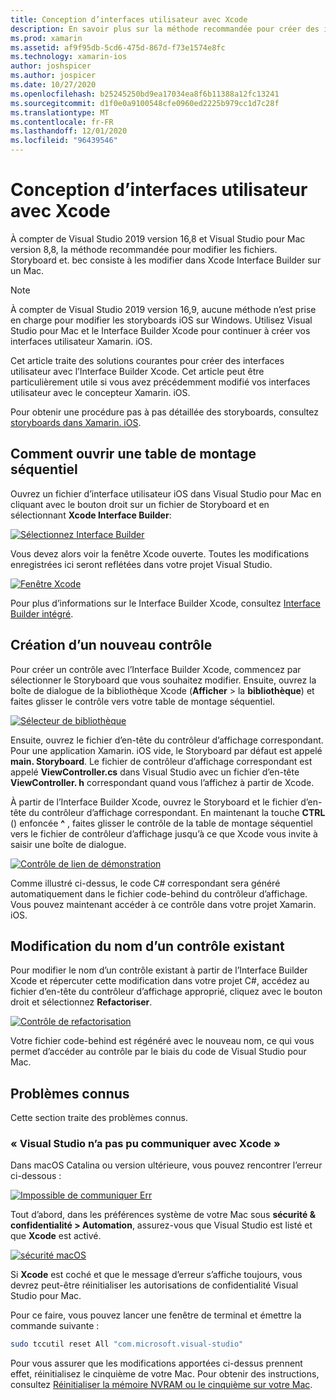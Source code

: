 ```yaml
---
title: Conception d’interfaces utilisateur avec Xcode
description: En savoir plus sur la méthode recommandée pour créer des interfaces utilisateur iOS directement à l’aide de XCode sur un Mac.
ms.prod: xamarin
ms.assetid: af9f95db-5cd6-475d-867d-f73e1574e8fc
ms.technology: xamarin-ios
author: joshspicer
ms.author: jospicer
ms.date: 10/27/2020
ms.openlocfilehash: b25245250bd9ea17034ea8f6b11388a12fc13241
ms.sourcegitcommit: d1f0e0a9100548cfe0960ed2225b979cc1d7c28f
ms.translationtype: MT
ms.contentlocale: fr-FR
ms.lasthandoff: 12/01/2020
ms.locfileid: "96439546"
---
```

# <a name="designing-user-interfaces-with-xcode"></a>Conception d’interfaces utilisateur avec Xcode

À compter de Visual Studio 2019 version 16,8 et Visual Studio pour Mac version 8,8, la méthode recommandée pour modifier les fichiers. Storyboard et. bec consiste à les modifier dans Xcode Interface Builder sur un Mac.

> [!NOTE]
> À compter de Visual Studio 2019 version 16,9, aucune méthode n’est prise en charge pour modifier les storyboards iOS sur Windows. Utilisez Visual Studio pour Mac et le Interface Builder Xcode pour continuer à créer vos interfaces utilisateur Xamarin. iOS.

Cet article traite des solutions courantes pour créer des interfaces utilisateur avec l’Interface Builder Xcode.  Cet article peut être particulièrement utile si vous avez précédemment modifié vos interfaces utilisateur avec le concepteur Xamarin. iOS. 

Pour obtenir une procédure pas à pas détaillée des storyboards, consultez [storyboards dans Xamarin. iOS](./indepth-storyboard.md).

## <a name="how-to-open-a-storyboard"></a>Comment ouvrir une table de montage séquentiel 

Ouvrez un fichier d’interface utilisateur iOS dans Visual Studio pour Mac en cliquant avec le bouton droit sur un fichier de Storyboard et en sélectionnant **Xcode Interface Builder**:

[![Sélectionnez Interface Builder](images/select-interface-builder.png)](images/select-interface-builder.png#lightbox)

Vous devez alors voir la fenêtre Xcode ouverte. Toutes les modifications enregistrées ici seront reflétées dans votre projet Visual Studio.

[![Fenêtre Xcode](images/xcode.png)](images/xcode.png#lightbox)

Pour plus d’informations sur le Interface Builder Xcode, consultez [Interface Builder intégré](https://developer.apple.com/xcode/interface-builder/).

## <a name="creating-a-new-control"></a>Création d’un nouveau contrôle

Pour créer un contrôle avec l’Interface Builder Xcode, commencez par sélectionner le Storyboard que vous souhaitez modifier. Ensuite, ouvrez la boîte de dialogue de la bibliothèque Xcode (**Afficher**  >  la **bibliothèque**) et faites glisser le contrôle vers votre table de montage séquentiel.

[![Sélecteur de bibliothèque](images/library-picker.png)](images/library-picker.png#lightbox)

Ensuite, ouvrez le fichier d’en-tête du contrôleur d’affichage correspondant.  Pour une application Xamarin. iOS vide, le Storyboard par défaut est appelé **main. Storyboard**. Le fichier de contrôleur d’affichage correspondant est appelé **ViewController.cs** dans Visual Studio avec un fichier d’en-tête **ViewController. h** correspondant quand vous l’affichez à partir de Xcode.

À partir de l’Interface Builder Xcode, ouvrez le Storyboard et le fichier d’en-tête du contrôleur d’affichage correspondant.  En maintenant la touche **CTRL** () enfoncée **^** , faites glisser le contrôle de la table de montage séquentiel vers le fichier de contrôleur d’affichage jusqu’à ce que Xcode vous invite à saisir une boîte de dialogue.

[![Contrôle de lien de démonstration](images/demo-link-control.gif)](images/demo-link-control.gif#lightbox)

Comme illustré ci-dessus, le code C# correspondant sera généré automatiquement dans le fichier code-behind du contrôleur d’affichage.  Vous pouvez maintenant accéder à ce contrôle dans votre projet Xamarin. iOS.

## <a name="editing-an-existing-controls-name"></a>Modification du nom d’un contrôle existant

Pour modifier le nom d’un contrôle existant à partir de l’Interface Builder Xcode et répercuter cette modification dans votre projet C#, accédez au fichier d’en-tête du contrôleur d’affichage approprié, cliquez avec le bouton droit et sélectionnez **Refactoriser**.   

[![Contrôle de refactorisation](images/refactor-control.png)](images/refactor-control.png#lightbox)

Votre fichier code-behind est régénéré avec le nouveau nom, ce qui vous permet d’accéder au contrôle par le biais du code de Visual Studio pour Mac.

## <a name="known-problems"></a>Problèmes connus

Cette section traite des problèmes connus.

### <a name="visual-studio-could-not-communicate-with-xcode"></a>« Visual Studio n’a pas pu communiquer avec Xcode »

Dans macOS Catalina ou version ultérieure, vous pouvez rencontrer l’erreur ci-dessous :

[![Impossible de communiquer Err](images/could-not-communicate.png)](images/could-not-communicate.png#lightbox)

Tout d’abord, dans les préférences système de votre Mac sous **sécurité & confidentialité > Automation**, assurez-vous que Visual Studio est listé et que **Xcode** est activé.

[![sécurité macOS](images/macos-security.png)](images/macos-security.png#lightbox)

Si **Xcode** est coché et que le message d’erreur s’affiche toujours, vous devrez peut-être réinitialiser les autorisations de confidentialité Visual Studio pour Mac.

Pour ce faire, vous pouvez lancer une fenêtre de terminal et émettre la commande suivante :

```bash
sudo tccutil reset All "com.microsoft.visual-studio"
```

Pour vous assurer que les modifications apportées ci-dessus prennent effet, réinitialisez le cinquième de votre Mac. Pour obtenir des instructions, consultez [Réinitialiser la mémoire NVRAM ou le cinquième sur votre Mac](https://support.apple.com/HT204063).
